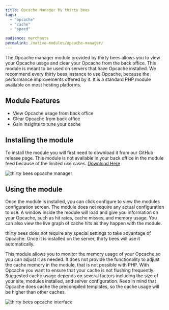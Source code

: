 ```yaml
---
title: Opcache Manager by thirty bees
tags:
  - "opcache"
  - "cache"
  - "speed"

audience: merchants
permalink: /native-modules/opcache-manager/
---
```


The Opcache manager module provided by thirty bees allows you to view your Opcache usage and clear your Opcache from the back office. This module is meant to be used on servers that have Opcache installed. We recommend every thirty bees instance to use Opcache, because the performance improvements offered by it. It is a standard PHP module available on most hosting platforms.

## Module Features

+ View Opcache usage from back office
+ Clear Opcache from back office
+ Gain insights to tune your cache

## Installing the module

To install the module you will first need to download it from our GitHub release page. This module is not available in your back office in the module feed because of the limited use cases. [Download Here](https://github.com/thirtybees/opcachemanager/releases)

![thirty bees opcache manager]({{base}}/thirtybees/images/modules/opcache/opcache-install.png  "thirty bees opcache manager")

## Using the module

Once the module is installed, you can click configure to view the modules configuration screen. The module does not require any actual configuration to use. A window inside the module will load and give you information on your Opcache, such as hit rates, cache misses, and memory usage. You can also view the live graph of cache hits as they happen with the module.

thirty bees does not require any special settings to take advantage of Opcache. Once it is installed on the server, thirty bees will use it automatically.

This module allows you to monitor the memory usage of your Opcache so you can adjust it as needed. It does not provide the functionality to adjust the cache memory in the module, that is not possible with PHP. With Opcache you want to ensure that your cache is not flushing frequently. Suggested cache usage depends on several factors including the size of your site, modules installed, and server configuration. Keep in mind that Opcache does cache the precompiled templates, so the cache usage will be higher than other caches.

![thirty bees opcache interface]({{base}}/thirtybees/images/modules/opcache/opcache-interface.png  "thirty bees opcache interface")